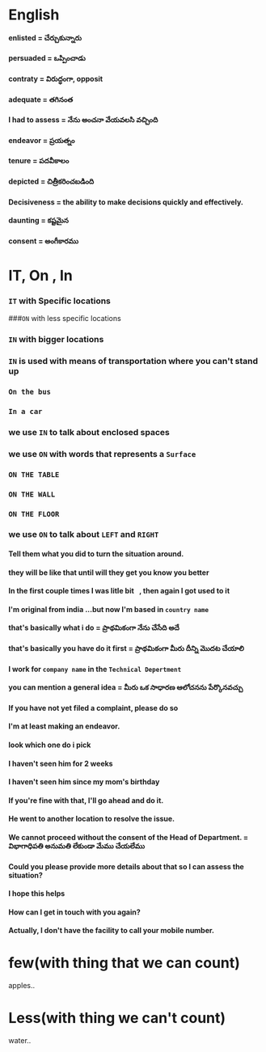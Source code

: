 # English

#### enlisted = చేర్చుకున్నారు
#### persuaded = ఒప్పించాడు
#### contraty = విరుద్ధంగా, opposit
#### adequate = తగినంత
#### I had to assess = నేను అంచనా వేయవలసి వచ్చింది
#### endeavor = ప్రయత్నం
#### tenure = పదవీకాలం
#### depicted = చిత్రీకరించబడింది
#### Decisiveness = the ability to make decisions quickly and effectively.
#### daunting = కష్టమైన
#### consent = అంగీకారము

# IT, On , In

### `IT` with Specific locations 
###`ON` with less specific locations
### `IN` with bigger locations

### `IN` is used with means of transportation where you can't stand up
### `On the bus`
### `In a car`
### we use `IN` to talk about enclosed spaces


### we use `ON` with words that represents a `Surface`
### `ON THE TABLE`
### `ON THE WALL`
### `ON THE FLOOR`
### we use `ON` to talk about `LEFT` and `RIGHT`



####  Tell them what you did to turn the situation around. 
####  they will be like that until will they get you know you better
####  In the first couple times I was litle bit ` `, then again I got used to it
####  I'm original from india ...but now I'm based in `country name`
#### that's basically what i do = ప్రాథమికంగా నేను చేసేది అదే
#### that's basically you have do it first = ప్రాథమికంగా మీరు దీన్ని మొదట చేయాలి
#### I work for `company name` in the `Technical Depertment`
#### you can mention a general idea  = మీరు ఒక సాధారణ ఆలోచనను పేర్కొనవచ్చు
#### If you have not yet filed a complaint, please do so
#### I'm at least making an endeavor.
#### look which one do i pick
#### I haven't seen him for 2 weeks 
#### I haven't seen him since my mom's birthday
#### If you're fine with that, I'll go ahead and do it.
#### He went to another location to resolve the issue.
#### We cannot proceed without the consent of the Head of Department. = విభాగాధిపతి అనుమతి లేకుండా మేము చేయలేము
#### Could you please provide more details about that so I can assess the situation?
#### I hope this helps
#### How can I get in touch with you again?
#### Actually, I don't have the facility to call your mobile number.

# few(with thing that we can count)
apples..
` `


# Less(with thing we can't count)
water..
` `


